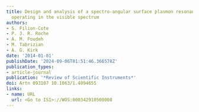 ```yaml
---
title: Design and analysis of a spectro-angular surface plasmon resonance biosensor
  operating in the visible spectrum
authors:
- S. Filion-Cote
- P. J. R. Roche
- A. M. Foudeh
- M. Tabrizian
- A. G. Kirk
date: '2014-01-01'
publishDate: '2024-09-06T01:51:46.366578Z'
publication_types:
- article-journal
publication: '*Review of Scientific Instruments*'
doi: Artn 093107 10.1063/1.4894655
links:
- name: URL
  url: <Go to ISI>://WOS:000342910500008
---
```

